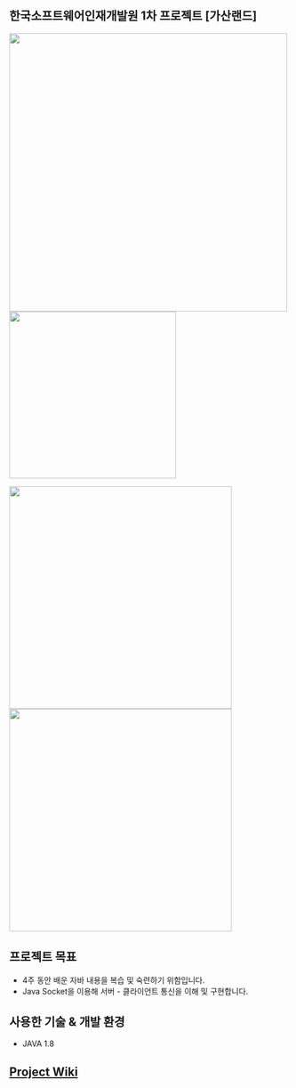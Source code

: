 ## 한국소프트웨어인재개발원 1차 프로젝트 [가산랜드]
<p float="left">
    <img src="https://github.com/user-attachments/assets/65ba0881-2f28-454c-95c2-ca49a590799a" width="500" />
    <img src="https://github.com/user-attachments/assets/b9bbe181-562c-40bb-9562-de6e6ecb286e" width="300" />
</p>
<p float="left">
  <img src="https://github.com/user-attachments/assets/dc9f31ac-6084-42b5-86af-3f482ed26f7b" width="400" /> 
  <img src="https://github.com/user-attachments/assets/c9863b65-9e98-4048-adb7-024d02330d50" width="400" /> 
</p>

## 프로젝트 목표
* 4주 동안 배운 자바 내용을 복습 및 숙련하기 위함입니다.
* Java Socket을 이용해 서버 - 클라이언트 통신을 이해 및 구현합니다.

## 사용한 기술 & 개발 환경
* JAVA 1.8

## [Project Wiki](https://github.com/Yseek/Java_Project_1st_casino/wiki)
